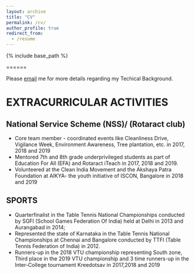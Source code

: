 ```yaml
---
layout: archive
title: "CV"
permalink: /cv/
author_profile: true
redirect_from:
  - /resume
---
```


{% include base_path %}

======

Please [email](samartha.arks@gmail.colm) me for more details regarding my Techical Background.

  
<!-- Skills
======
* Skill 1
* Skill 2
  * Sub-skill 2.1
  * Sub-skill 2.2
  * Sub-skill 2.3
* Skill 3 -->

EXTRACURRICULAR ACTIVITIES
============

National Service Scheme (NSS)/ (Rotaract club)
----------
* Core team member -  coordinated events like Cleanliness Drive, Vigilance Week,
Environment Awareness, Tree plantation, etc. in 2017, 2018 and 2019
* Mentored 7th and 8th grade underprivileged students as part of Education For All (EFA) and
Rotaract iTeach in 2017, 2018 and 2019.
* Volunteered at the Clean India Movement and the Akshaya Patra Foundation at AIKYA- the
youth initiative of ISCON, Bangalore in 2018 and 2019


SPORTS
----------
* Quarterfinalist in the Table Tennis National Championships conducted by SGFI (School Games
Federation Of India) held at Delhi in 2013 and Aurangabad in 2014;
* Represented the state of Karnataka in the Table Tennis National Championships at Chennai and
Bangalore conducted by TTFI (Table Tennis Federation of India) in 2012.
* Runners-up in the 2018 VTU championship representing South zone, Third place in the 2019
VTU championship and 3 time runners-up in the Inter-College tournament Kreedotsav in
2017,2018 and 2019

  

